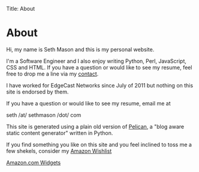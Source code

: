 Title: About

About
=====

Hi, my name is Seth Mason and this is my personal website.

I'm a Software Engineer and I also enjoy writing Python, Perl, JavaScript, CSS
and HTML.  If you have a question or would like to see my resume, feel free to
drop me a line via my [contact]({filename}/pages/contact.md).

I have worked for EdgeCast Networks since July of 2011 but nothing on this site is endorsed by them.

<p>If you have a question or would like to see my resume, email me at <script type="text/javascript">/*<![CDATA[*/var emailriddlerarray=[115,101,116,104,64,115,101,116,104,109,97,115,111,110,46,99,111,109];

var encryptedemail_id75='';

for (var i=0; i<emailriddlerarray.length; i++) {
    encryptedemail_id75+=String.fromCharCode(emailriddlerarray[i])
    }
    document.write('<a href="mailto:'+encryptedemail_id75+
    '?subject=Message from Sethmason.com" "title="Email for info">' +
    encryptedemail_id75 + '</a>');
    /*]]>*/</script>

<noscript>&#115;&#101;&#116;&#104; &#047;&#097;&#116;&#047;
&#115;&#101;&#116;&#104;&#109;&#097;&#115;&#111;&#110;
&#047;&#100;&#111;&#116;&#047; &#099;&#111;&#109;</noscript>
</p>

This site is generated using a plain old version of <a
href="http://getpelican.com/">Pelican</a>, a &quot;blog aware static content generator&quot; written in Python.

If you find something you like on this site and you feel inclined to toss me a
few shekels, consider my [Amazon Wishlist](http://www.amazon.com/gp/redirect.html?ie=UTF8&location=http%3A%2F%2Fwww.amazon.com%2Fgp%2Fregistry%2Fwishlist%2F2E25HMYEGOT5J&tag=slackorama-20&linkCode=ur2&camp=1789&creative=390957)

<SCRIPT charset="utf-8" type="text/javascript" src="http://ws.amazon.com/widgets/q?ServiceVersion=20070822&MarketPlace=US&ID=V20070822/US/slackorama-20/8004/cf83e974-d98e-4167-b8c4-86d5e3e0b398"> </SCRIPT> <NOSCRIPT><A HREF="http://ws.amazon.com/widgets/q?ServiceVersion=20070822&MarketPlace=US&ID=V20070822%2FUS%2Fslackorama-20%2F8004%2Fcf83e974-d98e-4167-b8c4-86d5e3e0b398&Operation=NoScript">Amazon.com Widgets</A></NOSCRIPT>
